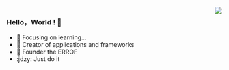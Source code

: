 <img align="right" src="https://github-readme-stats.vercel.app/api?username=jdzy&show_icons=true&icon_color=CE1D2D&text_color=718096&bg_color=ffffff&hide_title=true" />

### Hello，World ! 👋

- :orange_book: Focusing on learning...
- :hammer: Creator of applications and frameworks
- :ram: Founder the ERROF
- :jdzy: Just do it
